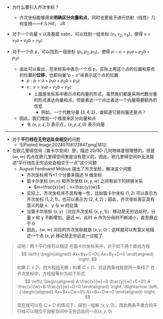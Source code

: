 - 为什么要引入齐次坐标？
	- 齐次坐标能够用来**明确区分向量和点**，同时也更易于进行仿射（线性）几何变换——F.S.Hill， JR

- 对于一个向量 v 以及基底 oabc，可以找到一组坐标 $(v_{1},v_{2},v_{3})$，使得 $v=v_{1}a+v_{2}b+v_{3}c$
- 对于一个点 p，可以找到一组坐标 $(p_{1},p_{2},p_{3})$，使得 $p-o=p_{1}a+p_{2}b+p_{3}c$
	- 由此可以看出，在坐标系中表示一个点 p，实际上用这个点的位置和原点的位置的**位移**，也即向量“$p-o$”来表示这个点的位置
		- $p:p=o+p_{1}a+p_{2}b+p_{3}c$
		- $v:v=v_{1}a+v_{2}b+v_{3}c$
			- 上面是坐标系中表示点和向量的形式，虽然我们都是采用代数分量的形式表达向量和点，但是表达一个点比表达一个向量需要额外的信息
				- 例如，一个代数分量 $(3,4,2)$，谁知道它是向量还是点？
	- 因此，我们增加一个维度来区分向量和点
		- 令 $(x,y,z,1)$ 表示点，$(x,y,z,0)$ 表示向量

---

- 对于**平行线在无穷远处会相交**的问题
	- ![[Pasted image 20240708172847.png|181]]
- 在欧几里得空间（笛卡尔空间）里，描述 2D/3D 几何物体是很理想的，但是 $(\infty,\infty)$ 的点在欧几里得空间里是没有意义的，因此，欧几里得空间中无法描述“平行线在无穷远处会相交于一点”这个问题
	- August Ferdinand Möbius 提出了齐次坐标，解决这个问题
		- 齐次坐标用 N+1 个分量来描述 N 维坐标
		- 笛卡尔坐标 $(m,n)$ 和齐次坐标 $(x,y,w)$ 之间有如下的转换关系
			- $m=\frac{x}{w}；n=\frac{y}{w}$
		- 实际上，齐次坐标并不具有唯一性，比如笛卡尔坐标 $(1,2)$ 可以表示为齐次坐标 $(1,2,1)$，也可以表示为 $(2,4,2)$；因此，齐次坐标真正具有意义的是 x、y 与 w 的比值
		- 当笛卡尔坐标 $(x,y)$（对应齐次坐标 $(x,y,1)$） 移动至无穷远处时，分量 x 和 y 不断增加，逼近 $\infty$，此时 w 作为分母则不断减小，直至趋近于 0
		- 因此，$(\infty,\infty)$ 对应的齐次坐标就是 $(x,y,0)$；这样就可以有意义地描述一个点 $(x,y)$ 移动至无穷远这一过程了

> 证明：两个平行线可以相交
> 	在笛卡尔坐标系中，对于如下两个直线方程
> 	$$
\left\{
\begin{aligned}
Ax+By+C=0\\
Ax+By+D=0
\end{aligned}
\right.
$$
>      如果 $C\neq D$，则方程组无解；如果 $C=D$，则这两条线就是同一条线了
> 	在齐次坐标中，方程组等价为如下形式
> 	$$
\left\{
\begin{aligned}
A \frac{x}{w}+B \frac{y}{w}+C=0\\
A \frac{x}{w}+B \frac{y}{w}+D=0
\end{aligned}
\right.
\Rightarrow
\left\{
\begin{aligned}
Ax+Bx+Cw=0\\
Ax+Bx+Dw=0
\end{aligned}
\right.
$$
> 	现在就可以在 $C\neq D$ 的情况下，得到一组解 $(x,y,0)$，因此两条不重合的平行线可以相交于投影空间中无穷远处的一点$(x,y,0)$

